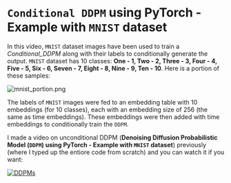 # `Conditional DDPM` using PyTorch - Example with `MNIST` dataset

In this video, `MNIST` dataset images have been used to train a *Conditional_DDPM* along with their labels to conditionally generate the output. `MNIST` dataset has 10 classes: __One - 1, Two - 2, Three - 3, Four - 4, Five - 5, Six - 6, Seven - 7, Eight - 8, Nine - 9, Ten - 10__. Here is a portion of these samples:

![mnist_portion.png](https://github.com/randomaccess2023/MG2023/blob/main/Video%2054/mnist_portion.png "mnist_portion.png")

The labels of `MNIST` images were fed to an embedding table with 10 embeddings (for 10 classes), each with an embedding size of 256 (the same as time embeddings). These embeddings were then added with time embeddings to conditionally train the `DDPM`.

I made a video on unconditional DDPM (__Denoising Diffusion Probabilistic Model (`DDPM`) using PyTorch - Example with `MNIST` dataset__) previously (where I typed up the entiore code from scratch) and you can watch it if you want:

[![DDPMs](https://markdown-videos-api.jorgenkh.no/youtube/obYjlH9Z63k)](https://youtu.be/obYjlH9Z63k)

